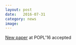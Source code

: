 ```yaml
---
layout: post
date:   2016-07-31
category: news
image: 
---
```


[New paper]({{"/publications"|relative_url}}) at POPL'16 accepted